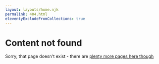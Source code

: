 ```yaml
---
layout: layouts/home.njk
permalink: 404.html
eleventyExcludeFromCollections: true
---
```

# Content not found
Sorry, that page doesn't exist - there are <a href="/">plenty more pages here though</a>